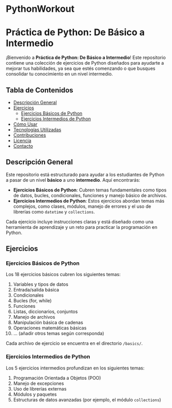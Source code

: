 # PythonWorkout

# Práctica de Python: De Básico a Intermedio

¡Bienvenido a **Práctica de Python: De Básico a Intermedio**! Este repositorio contiene una colección de ejercicios de Python diseñados para ayudarte a mejorar tus habilidades, ya sea que estés comenzando o que busques consolidar tu conocimiento en un nivel intermedio.

## Tabla de Contenidos

- [Descripción General](#descripción-general)
- [Ejercicios](#ejercicios)
  - [Ejercicios Básicos de Python](#ejercicios-básicos-de-python)
  - [Ejercicios Intermedios de Python](#ejercicios-intermedios-de-python)
- [Cómo Usar](#cómo-usar)
- [Tecnologías Utilizadas](#tecnologías-utilizadas)
- [Contribuciones](#contribuciones)
- [Licencia](#licencia)
- [Contacto](#contacto)

## Descripción General

Este repositorio está estructurado para ayudar a los estudiantes de Python a pasar de un nivel **básico** a uno **intermedio**. Aquí encontrarás:

- **Ejercicios Básicos de Python**: Cubren temas fundamentales como tipos de datos, bucles, condicionales, funciones y manejo básico de archivos.
- **Ejercicios Intermedios de Python**: Estos ejercicios abordan temas más complejos, como clases, módulos, manejo de errores y el uso de librerías como `datetime` y `collections`.

Cada ejercicio incluye instrucciones claras y está diseñado como una herramienta de aprendizaje y un reto para practicar la programación en Python.

## Ejercicios

### Ejercicios Básicos de Python

Los 18 ejercicios básicos cubren los siguientes temas:

1. Variables y tipos de datos
2. Entrada/salida básica
3. Condicionales
4. Bucles (for, while)
5. Funciones
6. Listas, diccionarios, conjuntos
7. Manejo de archivos
8. Manipulación básica de cadenas
9. Operaciones matemáticas básicas
10. ... (añadir otros temas según corresponda)

Cada archivo de ejercicio se encuentra en el directorio `/basics/`.

### Ejercicios Intermedios de Python

Los 5 ejercicios intermedios profundizan en los siguientes temas:

1. Programación Orientada a Objetos (POO)
2. Manejo de excepciones
3. Uso de librerías externas
4. Módulos y paquetes
5. Estructuras de datos avanzadas (por ejemplo, el módulo `collections`)


